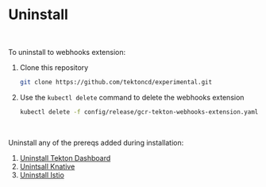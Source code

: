# Uninstall
<br/>

To uninstall to webhooks extension:
<br/>

1. Clone this repository

    ```bash
    git clone https://github.com/tektoncd/experimental.git
    ```

2. Use the `kubectl delete` command to delete the webhooks extension

    ```bash
    kubectl delete -f config/release/gcr-tekton-webhooks-extension.yaml
    ```
<br/>

Uninstall any of the prereqs added during installation:

1. [Uninstall Tekton Dashboard](https://github.com/tektoncd/dashboard)  
2. [Unintsall Knative](https://knative.dev/docs/)  
3. [Uninstall Istio](https://istio.io/docs/setup/kubernetes/getting-started/)  